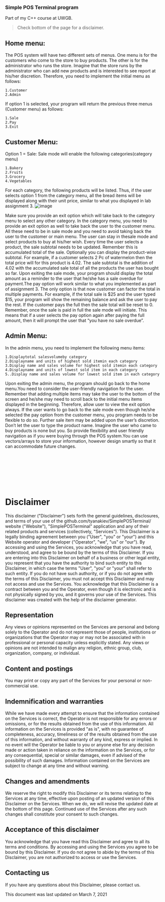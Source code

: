 ### Simple POS Terminal program

Part of my C++ course at UWGB.

> Check bottom of the page for a disclaimer.

## Home menu:

The POS system will have two different sets of menus. One menu is for the customers who come to the store to buy products. The other is for the administrator who runs the store. Imagine that the store runs by the administrator who can add new products and is interested to see report at his/her discretion. Therefore, you need to implement the initial menu as follows:
```
1.Customer
2.Admin
```
If option 1 is selected, your program will return the previous three menus (Customer menu) as follows:
```
1.Sale
2.Pay
3.Exit
```
## Customer Menu:
Option 1 = Sale: Sale mode will enable the following categories(category menu)
```
1.Bakery
2.Fruits
3.Grocery
4.Vegetables
```
For each category, the following products will be listed. Thus, if the user selects option 1 from the category menu, all the bread items will be displayed along with their unit price, similar to what you displayed in lab assignment 3.
![image](https://user-images.githubusercontent.com/5628399/110260744-0f530e00-7f73-11eb-9b30-2bc0e3fc7154.png)

Make sure you provide an exit option which will take back to the category menu to select any other category. In the category menu, you need to provide an exit option as well to take back the user to the customer menu. All these need to be in sale mode and you need to avoid taking back the user to the customer or main menu. The user can stay in thesale mode and select products to buy at his/her wish. Every time the user selects a product, the sale subtotal needs to be updated. Remember this is accumulated total of the sale. Optionally you can display the product-wise subtotal. For example, if a customer selects 2 Pc of watermelon then the total price will for this product is 4.02. The sale subtotal is the addition of 4.02 with the accumulated sale total of all the products the user has bought so 
far. Upon exiting the sale mode, your program should display the total amount as a reminder to the user that he/she has a sale overdue for payment.The pay option will work similar to what you implemented as part of assignment 3. The only option is that now customer can factor the total in multiple payments. For example, if the total sale is $25 and the user typed $15, your program will show the remaining balance and ask the user to pay the rest. If the customer pays the full then the sale total will be reset to 0. Remember, once the sale is paid in full the sale mode will initiate. This means that if a user selects the pay option again after paying the full amount, then it will prompt the user that “you have no sale overdue”.

## Admin Menu:

In the admin menu, you need to implement the following menu items:
```
1.Displaytotal salesvolumeby category
2.Displayname and units of highest sold itemin each category
3.Display name and sales volume for highest sold itemin each category
4.Displayname and units of lowest sold item in each category
5..Display name and sales volume for lowest sold item in each category
```
Upon exiting the admin menu, the program should go back to the home menu.You need to consider the user-friendly navigation for the user. Remember that adding multiple items may take the user to the bottom of the screen and he/she may need to scroll back to the initial menu items displayed in the beginning. Therefore, allow user to view the exit option always. If the user wants to go back to the sale mode even though he/she selected the pay option from the customer menu, you program needs to be flexible to do so. Further sale item may be added upon the user’s discretion. Don’t let the user to type the product name. Imagine the user who came to buy products is none but you. So provide flexibility and user friendly navigation as if you were buying through the POS system.You can use vectors/arrays to store your information, however design smartly so that it can accommodate future changes.

<br />
<br />
<br />
<br />
<br />
<br />

# Disclaimer

This disclaimer ("Disclaimer") sets forth the general guidelines, disclosures, and terms of your use of the github.com/tyanakiev/SimplePOSTerminal/ website ("Website"), "SimplePOSTerminal" application and any of their related products and services (collectively, "Services"). This Disclaimer is a legally binding agreement between you ("User", "you" or "your") and this Website operator and developer ("Operator", "we", "us" or "our"). By accessing and using the Services, you acknowledge that you have read, understood, and agree to be bound by the terms of this Disclaimer. If you are entering into this Disclaimer on behalf of a business or other legal entity, you represent that you have the authority to bind such entity to this Disclaimer, in which case the terms "User", "you" or "your" shall refer to such entity. If you do not have such authority, or if you do not agree with the terms of this Disclaimer, you must not accept this Disclaimer and may not access and use the Services. You acknowledge that this Disclaimer is a contract between you and the Operator, even though it is electronic and is not physically signed by you, and it governs your use of the Services. This disclaimer was created with the help of the disclaimer generator.

## Representation

Any views or opinions represented on the Services are personal and belong solely to the Operator and do not represent those of people, institutions or organizations that the Operator may or may not be associated with in professional or personal capacity unless explicitly stated. Any views or opinions are not intended to malign any religion, ethnic group, club, organization, company, or individual.

## Content and postings

You may print or copy any part of the Services for your personal or non-commercial use.

## Indemnification and warranties

While we have made every attempt to ensure that the information contained on the Services is correct, the Operator is not responsible for any errors or omissions, or for the results obtained from the use of this information. All information on the Services is provided "as is", with no guarantee of completeness, accuracy, timeliness or of the results obtained from the use of this information, and without warranty of any kind, express or implied. In no event will the Operator be liable to you or anyone else for any decision made or action taken in reliance on the information on the Services, or for any consequential, special or similar damages, even if advised of the possibility of such damages. Information contained on the Services are subject to change at any time and without warning.

## Changes and amendments

We reserve the right to modify this Disclaimer or its terms relating to the Services at any time, effective upon posting of an updated version of this Disclaimer on the Services. When we do, we will revise the updated date at the bottom of this page. Continued use of the Services after any such changes shall constitute your consent to such changes.

## Acceptance of this disclaimer

You acknowledge that you have read this Disclaimer and agree to all its terms and conditions. By accessing and using the Services you agree to be bound by this Disclaimer. If you do not agree to abide by the terms of this Disclaimer, you are not authorized to access or use the Services.

## Contacting us

If you have any questions about this Disclaimer, please contact us.

This document was last updated on March 7, 2021
